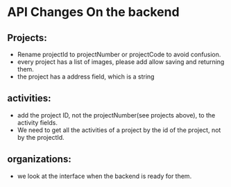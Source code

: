 # API Changes On the backend

## Projects:
- Rename projectId to projectNumber or projectCode to avoid confusion.
- every project has a list of images, please add allow saving and returning them.
- the project has a address field, which is a string


## activities:
- add the project ID, not the projectNumber(see projects above), to the activity fields.
- We need to get all the activities of a project by the id of the project, not by the projectId.


## organizations: 
- we look at the interface when the backend is ready for them.